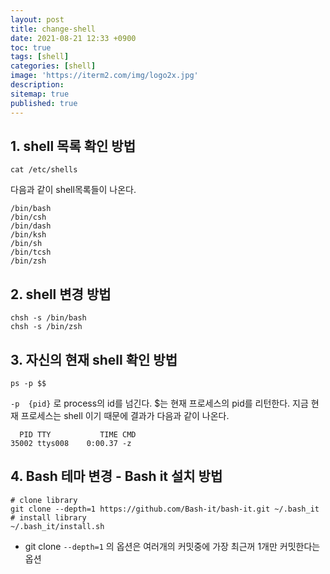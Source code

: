 ```yaml
---
layout: post
title: change-shell
date: 2021-08-21 12:33 +0900
toc: true
tags: [shell]
categories: [shell]
image: 'https://iterm2.com/img/logo2x.jpg'
description: 
sitemap: true
published: true
---
```

## 1. shell 목록 확인 방법

```shell
cat /etc/shells
```

다음과 같이 shell목록들이 나온다.
```
/bin/bash
/bin/csh
/bin/dash
/bin/ksh
/bin/sh
/bin/tcsh
/bin/zsh
```



## 2. shell 변경 방법 

```shell
chsh -s /bin/bash
chsh -s /bin/zsh
```



## 3. 자신의 현재 shell 확인 방법

```shell
ps -p $$
```

`-p  {pid}` 로 process의 id를 넘긴다. $는 현재 프로세스의 pid를 리턴한다. 지금 현재 프로세스는 shell 이기 때문에 결과가 다음과 같이 나온다. 

```shell
  PID TTY           TIME CMD
35002 ttys008    0:00.37 -z
```



## 4. Bash 테마 변경 - Bash it 설치 방법

```shell
# clone library
git clone --depth=1 https://github.com/Bash-it/bash-it.git ~/.bash_it
# install library
~/.bash_it/install.sh
```

- git clone `--depth=1`  의 옵션은 여러개의 커밋중에 가장 최근꺼 1개만 커밋한다는 옵션